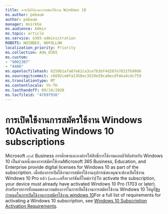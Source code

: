 ```yaml
---
title: การเปิดใช้งานการสมัครใช้งาน Windows 10
ms.author: pebaum
author: pebaum
manager: mnirkhe
ms.audience: Admin
ms.topic: article
ms.service: o365-administration
ROBOTS: NOINDEX, NOFOLLOW
localization_priority: Priority
ms.collection: Adm_O365
ms.custom:
- "9002307"
- "4480"
ms.openlocfilehash: 6259b1a7a87e62ca3ce7b3bf4d26fe7832fb99d6
ms.sourcegitcommit: c6692ce0fa1358ec3529e59ca0ecdfdea4cdc759
ms.translationtype: MT
ms.contentlocale: th-TH
ms.lasthandoff: 09/14/2020
ms.locfileid: "47697936"
---
```

# <a name="activating-windows-10-subscriptions"></a><span data-ttu-id="dbbcc-102">การเปิดใช้งานการสมัครใช้งาน Windows 10</span><span class="sxs-lookup"><span data-stu-id="dbbcc-102">Activating Windows 10 subscriptions</span></span>

<span data-ttu-id="dbbcc-103">Microsoft ๓๖๕ Business การศึกษาและองค์กรให้สิทธิ์การใช้งานแบบดิจิทัลสำหรับ Windows 10 เป็นส่วนหนึ่งของการสมัครใช้งาน</span><span class="sxs-lookup"><span data-stu-id="dbbcc-103">Microsoft 365 Business, Education, and Enterprise provide digital licenses for Windows 10 as part of the subscription.</span></span> <span data-ttu-id="dbbcc-104">เมื่อต้องการเปิดใช้งานการสมัครใช้งานอุปกรณ์ของคุณจะต้องเปิดใช้งาน Windows 10 Pro แล้ว (๑๗๐๓หรือเวอร์ชันที่ใหม่กว่า)</span><span class="sxs-lookup"><span data-stu-id="dbbcc-104">To activate the subscription, your device must already have activated Windows 10 Pro (1703 or later).</span></span> <span data-ttu-id="dbbcc-105">สำหรับรายการทั้งหมดของความต้องการในการเปิดใช้งานการสมัครใช้งาน Windows 10 ให้ดูที่[ข้อกำหนดในการเปิดใช้งานการสมัครใช้งาน windows 10](https://docs.microsoft.com/windows/deployment/windows-10-subscription-activation#requirements)</span><span class="sxs-lookup"><span data-stu-id="dbbcc-105">For a full list of requirements for activating a Windows 10 subscription, see [Windows 10 Subscription Activation Requirements](https://docs.microsoft.com/windows/deployment/windows-10-subscription-activation#requirements).</span></span>
